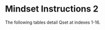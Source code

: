 # Mindset Instructions 2

The following tables detail Qset at indexes 1-16.



<figure><img src=".gitbook/assets/Screenshot 2024-03-01 at 3.04.53 pm.png" alt=""><figcaption></figcaption></figure>

<figure><img src=".gitbook/assets/Screenshot 2024-03-01 at 3.05.03 pm.png" alt=""><figcaption></figcaption></figure>

<figure><img src=".gitbook/assets/Screenshot 2024-03-01 at 3.05.10 pm.png" alt=""><figcaption></figcaption></figure>

<figure><img src=".gitbook/assets/Screenshot 2024-03-01 at 3.05.17 pm.png" alt=""><figcaption></figcaption></figure>

<figure><img src=".gitbook/assets/Screenshot 2024-03-01 at 3.05.25 pm.png" alt=""><figcaption></figcaption></figure>

<figure><img src=".gitbook/assets/Screenshot 2024-03-01 at 3.05.30 pm.png" alt=""><figcaption></figcaption></figure>

<figure><img src=".gitbook/assets/Screenshot 2024-03-01 at 3.05.38 pm.png" alt=""><figcaption></figcaption></figure>

<figure><img src=".gitbook/assets/Screenshot 2024-03-01 at 3.05.49 pm.png" alt=""><figcaption></figcaption></figure>
